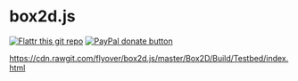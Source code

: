 box2d.js
========
[![Flattr this git repo](http://api.flattr.com/button/flattr-badge-large.png)](https://flattr.com/submit/auto?user_id=isaacburns&url=https://github.com/flyover/box2d.js&title=box2d.js&language=JavaScript&tags=github&category=software) [![PayPal donate button](https://www.paypalobjects.com/en_US/i/btn/btn_donate_SM.gif)](https://www.paypal.com/cgi-bin/webscr?cmd=_donations&business=H9KUEZTZHHTXQ&lc=US&item_name=box2d.js&currency_code=USD&bn=PP-DonationsBF:btn_donate_SM.gif:NonHosted "Donate to this project using Paypal")

https://cdn.rawgit.com/flyover/box2d.js/master/Box2D/Build/Testbed/index.html

